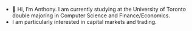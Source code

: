 - 👋 Hi, I’m Anthony. I am currently studying at the University of Toronto double majoring in Computer Science and Finance/Economics.
- I am particularly interested in capital markets and trading. 
